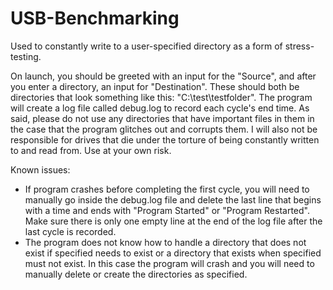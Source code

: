 # USB-Benchmarking
Used to constantly write to a user-specified directory as a form of stress-testing.

On launch, you should be greeted with an input for the "Source", and after you enter a directory, an input for "Destination". These should both be directories that look something like this: "C:\test\testfolder". The program will create a log file called debug.log to record each cycle's end time. As said, please do not use any directories that have important files in them in the case that the program glitches out and corrupts them. I will also not be responsible for drives that die under the torture of being constantly written to and read from. Use at your own risk.

Known issues: 
* If program crashes before completing the first cycle, you will need to manually go inside the debug.log file and delete the last line that begins with a time and ends with "Program Started" or "Program Restarted". Make sure there is only one empty line at the end of the log file after the last cycle is recorded.
* The program does not know how to handle a directory that does not exist if specified needs to exist or a directory that exists when specified must not exist. In this case the program will crash and you will need to manually delete or create the directories as specified. 
